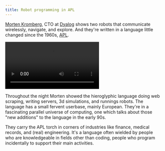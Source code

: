 ```yaml
---
title: Robot programming in APL
---
```


[Morten Kromberg](https://twitter.com/mkromberg), CTO at
[Dyalog](http://www.dyalog.com) shows two robots that communicate
wirelessly, navigate, and explore. And they're written in a language
little changed since the 1960s,
[APL](http://www.computerhistory.org/atchm/the-apl-programming-language-source-code).


<div class="flowplayer" data-embed="false">
  <video src="http://player.vimeo.com/external/112894665.hd.mp4?s=468260e4674c6f6024d86d373d93473d"></video>
</div>

Throughout the night Morten showed the hieroglyphic language doing
web scraping, writing servers, 3d simulations, and runnings robots.
The language has a small fervent userbase, mainly European. They're
in a fascinating parallel universe of computing, one which talks about
those "new additions" to the language in the early 90s.

They carry the APL torch in corners of industries like finance,
medical records, and (real) engineering. It's a language often
wielded by people who are knowledgeable in fields other than coding,
people who program incidentally to support their main activities.
